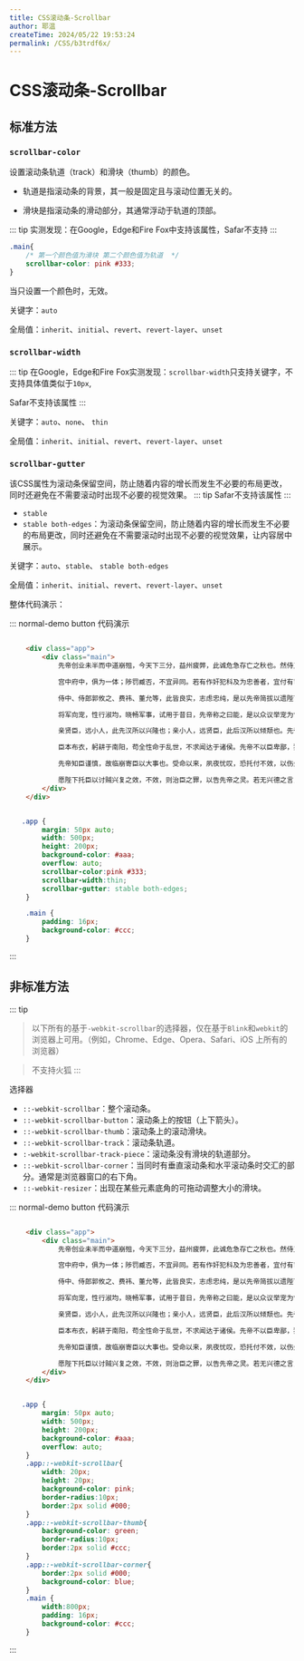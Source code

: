 ```yaml
---
title: CSS滚动条-Scrollbar
author: 耶温
createTime: 2024/05/22 19:53:24
permalink: /CSS/b3trdf6x/
---
```

# CSS滚动条-Scrollbar


## 标准方法



### `scrollbar-color`

设置滚动条轨道（track）和滑块（thumb）的颜色。

-   轨道是指滚动条的背景，其一般是固定且与滚动位置无关的。

-   滑块是指滚动条的滑动部分，其通常浮动于轨道的顶部。

::: tip
实测发现：在Google，Edge和Fire Fox中支持该属性，Safar不支持
:::

```css
.main{
    /* 第一个颜色值为滑块 第二个颜色值为轨道  */
    scrollbar-color: pink #333;
}
```
当只设置一个颜色时，无效。

关键字：`auto`

全局值：`inherit`、`initial`、`revert`、`revert-layer`、`unset`

### `scrollbar-width`

::: tip
在Google，Edge和Fire Fox实测发现：`scrollbar-width`只支持关键字，不支持具体值类似于`10px`,

Safar不支持该属性
:::

关键字：`auto`、`none`、 `thin`

全局值：`inherit`、`initial`、`revert`、`revert-layer`、`unset`

### `scrollbar-gutter`

该CSS属性为滚动条保留空间，防止随着内容的增长而发生不必要的布局更改，同时还避免在不需要滚动时出现不必要的视觉效果。
::: tip
Safar不支持该属性
:::

-   `stable`
-   `stable both-edges`：为滚动条保留空间，防止随着内容的增长而发生不必要的布局更改，同时还避免在不需要滚动时出现不必要的视觉效果，让内容居中展示。

关键字：`auto`、`stable`、 `stable both-edges`

全局值：`inherit`、`initial`、`revert`、`revert-layer`、`unset`

整体代码演示：

::: normal-demo button 代码演示 

```html

    <div class="app">
        <div class="main">
            先帝创业未半而中道崩殂，今天下三分，益州疲弊，此诚危急存亡之秋也。然侍卫之臣不懈于内，忠志之士忘身于外者，盖追先帝之殊遇，欲报之于陛下也。诚宜开张圣听，以光先帝遗德，恢弘志士之气，不宜妄自菲薄，引喻失义，以塞忠谏之路也。

            宫中府中，俱为一体；陟罚臧否，不宜异同。若有作奸犯科及为忠善者，宜付有司论其刑赏，以昭陛下平明之理，不宜偏私，使内外异法也。

            侍中、侍郎郭攸之、费祎、董允等，此皆良实，志虑忠纯，是以先帝简拔以遗陛下。愚以为宫中之事，事无大小，悉以咨之，然后施行，必能裨补阙漏，有所广益。

            将军向宠，性行淑均，晓畅军事，试用于昔日，先帝称之曰能，是以众议举宠为督。愚以为营中之事，悉以咨之，必能使行阵和睦，优劣得所。

            亲贤臣，远小人，此先汉所以兴隆也；亲小人，远贤臣，此后汉所以倾颓也。先帝在时，每与臣论此事，未尝不叹息痛恨于桓、灵也。侍中、尚书、长史、参军，此悉贞良死节之臣，愿陛下亲之信之，则汉室之隆，可计日而待也。

            臣本布衣，躬耕于南阳，苟全性命于乱世，不求闻达于诸侯。先帝不以臣卑鄙，猥自枉屈，三顾臣于草庐之中，咨臣以当世之事，由是感激，遂许先帝以驱驰。后值倾覆，受任于败军之际，奉命于危难之间，尔来二十有一年矣。

            先帝知臣谨慎，故临崩寄臣以大事也。受命以来，夙夜忧叹，恐托付不效，以伤先帝之明；故五月渡泸，深入不毛。今南方已定，兵甲已足，当奖率三军，北定中原，庶竭驽钝，攘除奸凶，兴复汉室，还于旧都。此臣所以报先帝而忠陛下之职分也。至于斟酌损益，进尽忠言，则攸之、祎、允之任也。

            愿陛下托臣以讨贼兴复之效，不效，则治臣之罪，以告先帝之灵。若无兴德之言，则责攸之、祎、允等之慢，以彰其咎；陛下亦宜自谋，以咨诹善道，察纳雅言，深追先帝遗诏。臣不胜受恩感激。今当远离，临表涕零，不知所言。
        </div>
    </div>
```

```css

   .app {
        margin: 50px auto;
        width: 500px;
        height: 200px;
        background-color: #aaa;
        overflow: auto;
        scrollbar-color:pink #333;
        scrollbar-width:thin;
        scrollbar-gutter: stable both-edges;
    }

    .main {
        padding: 16px;
        background-color: #ccc;
    }

```

:::


## 非标准方法

::: tip 

> 以下所有的基于`-webkit-scrollbar`的选择器，仅在基于`Blink`和`webkit`的浏览器上可用。（例如，Chrome、Edge、Opera、Safari、iOS 上所有的浏览器）

> 不支持火狐
:::

选择器

- `::-webkit-scrollbar`：整个滚动条。
- `::-webkit-scrollbar-button`：滚动条上的按钮（上下箭头）。
- `::-webkit-scrollbar-thumb`：滚动条上的滚动滑块。
- `::-webkit-scrollbar-track`：滚动条轨道。
- `:-webkit-scrollbar-track-piece`：滚动条没有滑块的轨道部分。
- `::-webkit-scrollbar-corner`：当同时有垂直滚动条和水平滚动条时交汇的部分。通常是浏览器窗口的右下角。
- `::-webkit-resizer`：出现在某些元素底角的可拖动调整大小的滑块。

::: normal-demo button 代码演示 

```html

    <div class="app">
        <div class="main">
            先帝创业未半而中道崩殂，今天下三分，益州疲弊，此诚危急存亡之秋也。然侍卫之臣不懈于内，忠志之士忘身于外者，盖追先帝之殊遇，欲报之于陛下也。诚宜开张圣听，以光先帝遗德，恢弘志士之气，不宜妄自菲薄，引喻失义，以塞忠谏之路也。

            宫中府中，俱为一体；陟罚臧否，不宜异同。若有作奸犯科及为忠善者，宜付有司论其刑赏，以昭陛下平明之理，不宜偏私，使内外异法也。

            侍中、侍郎郭攸之、费祎、董允等，此皆良实，志虑忠纯，是以先帝简拔以遗陛下。愚以为宫中之事，事无大小，悉以咨之，然后施行，必能裨补阙漏，有所广益。

            将军向宠，性行淑均，晓畅军事，试用于昔日，先帝称之曰能，是以众议举宠为督。愚以为营中之事，悉以咨之，必能使行阵和睦，优劣得所。

            亲贤臣，远小人，此先汉所以兴隆也；亲小人，远贤臣，此后汉所以倾颓也。先帝在时，每与臣论此事，未尝不叹息痛恨于桓、灵也。侍中、尚书、长史、参军，此悉贞良死节之臣，愿陛下亲之信之，则汉室之隆，可计日而待也。

            臣本布衣，躬耕于南阳，苟全性命于乱世，不求闻达于诸侯。先帝不以臣卑鄙，猥自枉屈，三顾臣于草庐之中，咨臣以当世之事，由是感激，遂许先帝以驱驰。后值倾覆，受任于败军之际，奉命于危难之间，尔来二十有一年矣。

            先帝知臣谨慎，故临崩寄臣以大事也。受命以来，夙夜忧叹，恐托付不效，以伤先帝之明；故五月渡泸，深入不毛。今南方已定，兵甲已足，当奖率三军，北定中原，庶竭驽钝，攘除奸凶，兴复汉室，还于旧都。此臣所以报先帝而忠陛下之职分也。至于斟酌损益，进尽忠言，则攸之、祎、允之任也。

            愿陛下托臣以讨贼兴复之效，不效，则治臣之罪，以告先帝之灵。若无兴德之言，则责攸之、祎、允等之慢，以彰其咎；陛下亦宜自谋，以咨诹善道，察纳雅言，深追先帝遗诏。臣不胜受恩感激。今当远离，临表涕零，不知所言。
        </div>
    </div>
```

```css

   .app {
        margin: 50px auto;
        width: 500px;
        height: 200px;
        background-color: #aaa;
        overflow: auto;
    }
    .app::-webkit-scrollbar{
        width: 20px;
        height: 20px;
        background-color: pink;
        border-radius:10px;
        border:2px solid #000;
    }
    .app::-webkit-scrollbar-thumb{
        background-color: green;
        border-radius:10px;
        border:2px solid #ccc;
    }
    .app::-webkit-scrollbar-corner{
        border:2px solid #000;
        background-color: blue;
    }
    .main {
        width:800px;
        padding: 16px;
        background-color: #ccc;
    }

```

:::
